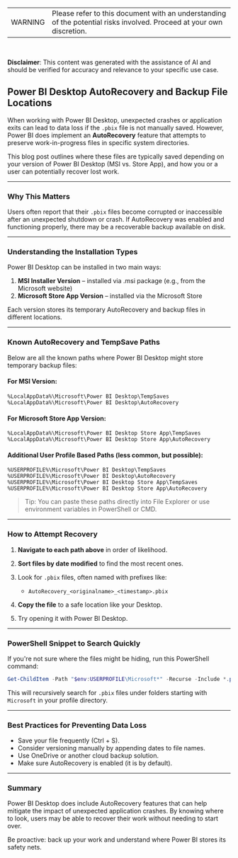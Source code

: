 
<br><table><td>WARNING</td><td>Please refer to this document with an understanding of the potential risks involved. Proceed at your own discretion.</td></table><br>

**Disclaimer**: This content was generated with the assistance of AI and should be verified for accuracy and relevance to your specific use case.

## Power BI Desktop AutoRecovery and Backup File Locations

When working with Power BI Desktop, unexpected crashes or application exits can lead to data loss if the `.pbix` file is not manually saved. However, Power BI does implement an **AutoRecovery** feature that attempts to preserve work-in-progress files in specific system directories.

This blog post outlines where these files are typically saved depending on your version of Power BI Desktop (MSI vs. Store App), and how you or a user can potentially recover lost work.

---

### Why This Matters

Users often report that their `.pbix` files become corrupted or inaccessible after an unexpected shutdown or crash. If AutoRecovery was enabled and functioning properly, there may be a recoverable backup available on disk.

---

### Understanding the Installation Types

Power BI Desktop can be installed in two main ways:

1. **MSI Installer Version** – installed via .msi package (e.g., from the Microsoft website)
2. **Microsoft Store App Version** – installed via the Microsoft Store

Each version stores its temporary AutoRecovery and backup files in different locations.

---

### Known AutoRecovery and TempSave Paths

Below are all the known paths where Power BI Desktop might store temporary backup files:

#### For MSI Version:

```plaintext
%LocalAppData%\Microsoft\Power BI Desktop\TempSaves
%LocalAppData%\Microsoft\Power BI Desktop\AutoRecovery
````

#### For Microsoft Store App Version:

```plaintext
%LocalAppData%\Microsoft\Power BI Desktop Store App\TempSaves
%LocalAppData%\Microsoft\Power BI Desktop Store App\AutoRecovery
```

#### Additional User Profile Based Paths (less common, but possible):

```plaintext
%USERPROFILE%\Microsoft\Power BI Desktop\TempSaves
%USERPROFILE%\Microsoft\Power BI Desktop\AutoRecovery
%USERPROFILE%\Microsoft\Power BI Desktop Store App\TempSaves
%USERPROFILE%\Microsoft\Power BI Desktop Store App\AutoRecovery
```

> Tip: You can paste these paths directly into File Explorer or use environment variables in PowerShell or CMD.

---

### How to Attempt Recovery

1. **Navigate to each path above** in order of likelihood.
2. **Sort files by date modified** to find the most recent ones.
3. Look for `.pbix` files, often named with prefixes like:

   * `AutoRecovery_<originalname>_<timestamp>.pbix`
4. **Copy the file** to a safe location like your Desktop.
5. Try opening it with Power BI Desktop.

---

### PowerShell Snippet to Search Quickly

If you're not sure where the files might be hiding, run this PowerShell command:

```powershell
Get-ChildItem -Path "$env:USERPROFILE\Microsoft*" -Recurse -Include *.pbix -ErrorAction SilentlyContinue
```

This will recursively search for `.pbix` files under folders starting with `Microsoft` in your profile directory.

---

### Best Practices for Preventing Data Loss

* Save your file frequently (Ctrl + S).
* Consider versioning manually by appending dates to file names.
* Use OneDrive or another cloud backup solution.
* Make sure AutoRecovery is enabled (it is by default).

---

### Summary

Power BI Desktop does include AutoRecovery features that can help mitigate the impact of unexpected application crashes. By knowing where to look, users may be able to recover their work without needing to start over.

Be proactive: back up your work and understand where Power BI stores its safety nets.

